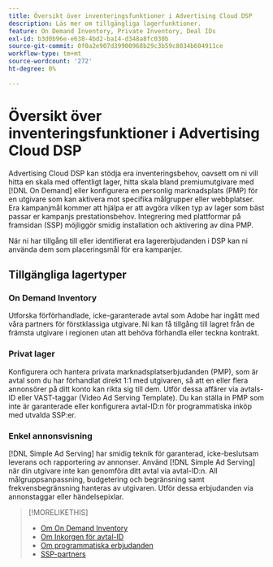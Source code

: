 ```yaml
---
title: Översikt över inventeringsfunktioner i Advertising Cloud DSP
description: Läs mer om tillgängliga lagerfunktioner.
feature: On Demand Inventory, Private Inventory, Deal IDs
exl-id: b3d0b96e-e638-4bd2-ba14-d348a8fc030b
source-git-commit: 0f0a2e907d39900968b29c3b59c8034b604911ce
workflow-type: tm+mt
source-wordcount: '272'
ht-degree: 0%

---
```


# Översikt över inventeringsfunktioner i Advertising Cloud DSP

Advertising Cloud DSP kan stödja era inventeringsbehov, oavsett om ni vill hitta en skala med offentligt lager, hitta skala bland premiumutgivare med [!DNL On Demand] eller konfigurera en personlig marknadsplats (PMP) för en utgivare som kan aktivera mot specifika målgrupper eller webbplatser. Era kampanjmål kommer att hjälpa er att avgöra vilken typ av lager som bäst passar er kampanjs prestationsbehov. Integrering med plattformar på framsidan (SSP) möjliggör smidig installation och aktivering av dina PMP.

När ni har tillgång till eller identifierat era lagererbjudanden i DSP kan ni använda dem som placeringsmål för era kampanjer.

## Tillgängliga lagertyper

### On Demand Inventory

Utforska förförhandlade, icke-garanterade avtal som Adobe har ingått med våra partners för förstklassiga utgivare. Ni kan få tillgång till lagret från de främsta utgivare i regionen utan att behöva förhandla eller teckna kontrakt.

### Privat lager

Konfigurera och hantera privata marknadsplatserbjudanden (PMP), som är avtal som du har förhandlat direkt 1:1 med utgivaren, så att en eller flera annonsörer på ditt konto kan rikta sig till dem. Utför dessa affärer via avtals-ID eller VAST-taggar (Video Ad Serving Template). Du kan ställa in PMP som inte är garanterade eller konfigurera avtal-ID:n för programmatiska inköp med utvalda SSP:er.

### Enkel annonsvisning

[!DNL Simple Ad Serving] har smidig teknik för garanterad, icke-beslutsam leverans och rapportering av annonser. Använd [!DNL Simple Ad Serving] när din utgivare inte kan genomföra ditt avtal via avtal-ID:n. All målgruppsanpassning, budgetering och begränsning samt frekvensbegränsning hanteras av utgivaren. Utför dessa erbjudanden via annonstaggar eller händelsepixlar.

>[!MORELIKETHIS]
>
>* [Om On Demand Inventory](on-demand-inventory-about.md)
>* [Om Inkorgen för avtal-ID](deal-id-inbox-about.md)
>* [Om programmatiska erbjudanden](programmatic-guaranteed-about.md)
>* [SSP-partners](ssp-partners.md)

<!-- >* [About Private Inventory](private-inventory-about.md) -->
